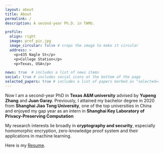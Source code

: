 ```yaml
---
layout: about
title: About
permalink: /
description: A second-year Ph.D. in TAMU.

profile:
  align: right
  image: prof_pic.jpg
  image_circular: false # crops the image to make it circular
  address: >
    <p>435 Nagle St</p>
    <p>College Station</p>
    <p>Texas, USA</p>

news: true  # includes a list of news items
social: true # includes social icons at the bottom of the page
selected_papers: true # includes a list of papers marked as "selected={true}"
---
```


Now I am a second-year PhD in **Texas A&M university** advised by **Yupeng Zhang** and **Juan Garay**. Previously, I attained my bachelor degree in 2020 from **Shanghai Jiao Tong University**, one of the top universities in China and enjoyed my gap year as an intern in **Shanghai Key Laboratory of Privacy-Preserving Computation**

My research interests lie broadly in **cryptography and security**, especially homomorphic encryption, zero-knowledge proof system and their applications in machine learning.

Here is my [Resume](https://liutianyi.site/assets/pdf/tianyi_resume.pdf).
